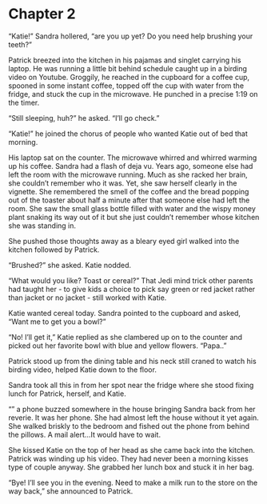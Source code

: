 # Chapter 2

“Katie!” Sandra hollered, “are you up yet? Do you need help brushing your teeth?”

Patrick breezed into the kitchen in his pajamas and singlet carrying his laptop. He was running a little bit behind schedule caught up in a birding video on Youtube. Groggily, he reached in the cupboard for a coffee cup, spooned in some instant coffee, topped off the cup with water from the fridge, and stuck the cup in the microwave. He punched in a precise 1:19 on the timer. 

“Still sleeping, huh?” he asked. “I’ll go check.” 

“Katie!” he joined the chorus of people who wanted Katie out of bed that morning. 

His laptop sat on the counter. The microwave whirred and whirred warming up his coffee. Sandra had a flash of deja vu. Years ago, someone else had left the room with the microwave running. Much as she racked her brain, she couldn’t remember who it was. Yet, she saw herself clearly in the vignette. She remembered the smell of the coffee and the bread popping out of the toaster about half a minute after that someone else had left the room. She saw the small glass bottle filled with water and the wispy money plant snaking its way out of it but she just couldn’t remember whose kitchen she was standing in. 

She pushed those thoughts away as a bleary eyed girl walked into the kitchen followed by Patrick. 

“Brushed?” she asked. Katie nodded. 

“What would you like? Toast or cereal?” That Jedi mind trick other parents had taught her - to give kids a choice to pick say green or red jacket rather than jacket or no jacket - still worked with Katie. 

Katie wanted cereal today. Sandra pointed to the cupboard and asked, “Want me to get you a bowl?”

“No! I’ll get it,” Katie replied as she clambered up on to the counter and picked out her favorite bowl with blue and yellow flowers. “Papa..”

Patrick stood up from the dining table and his neck still craned to watch his birding video, helped Katie down to the floor.

Sandra took all this in from her spot near the fridge where she stood fixing lunch for Patrick, herself, and Katie.

“<Ding>” a phone buzzed somewhere in the house bringing Sandra back from her reverie. It was her phone. She had almost left the house without it yet again. She walked briskly to the bedroom and fished out the phone from behind the pillows. A mail alert…It would have to wait. 

She kissed Katie on the top of her head as she came back into the kitchen. Patrick was winding up his video. They had never been a morning kisses type of couple anyway. She grabbed her lunch box and stuck it in her bag.

“Bye! I’ll see you in the evening. Need to make a milk run to the store on the way back,” she announced to Patrick.
